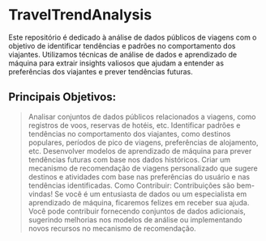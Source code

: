 # TravelTrendAnalysis
Este repositório é dedicado à análise de dados públicos de viagens com o objetivo de identificar tendências e padrões no comportamento dos viajantes. Utilizamos técnicas de análise de dados e aprendizado de máquina para extrair insights valiosos que ajudam a entender as preferências dos viajantes e prever tendências futuras. 

## Principais Objetivos:

> Analisar conjuntos de dados públicos relacionados a viagens, como registros de voos, reservas de hotéis, etc.
> Identificar padrões e tendências no comportamento dos viajantes, como destinos populares, períodos de pico de viagens, preferências de alojamento, etc.
> Desenvolver modelos de aprendizado de máquina para prever tendências futuras com base nos dados históricos.
> Criar um mecanismo de recomendação de viagens personalizado que sugere destinos e atividades com base nas preferências do usuário e nas tendências identificadas.
> Como Contribuir:
> Contribuições são bem-vindas! Se você é um entusiasta de dados ou um especialista em aprendizado de máquina, ficaremos felizes em receber sua ajuda.
> Você pode contribuir fornecendo conjuntos de dados adicionais, sugerindo melhorias nos modelos de análise ou implementando novos recursos no mecanismo de recomendação.
